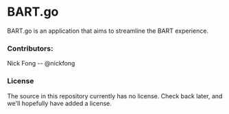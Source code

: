 # BART.go

BART.go is an application that aims to streamline the BART experience.

### Contributors:
Nick Fong -- @nickfong

### License
The source in this repository currently has no license.  Check back later, and
we'll hopefully have added a license.
